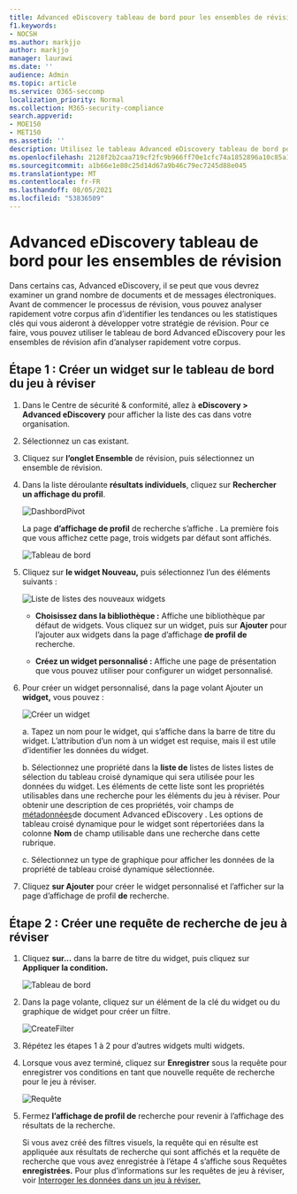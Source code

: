 ```yaml
---
title: Advanced eDiscovery tableau de bord pour les ensembles de révision
f1.keywords:
- NOCSH
ms.author: markjjo
author: markjjo
manager: laurawi
ms.date: ''
audience: Admin
ms.topic: article
ms.service: O365-seccomp
localization_priority: Normal
ms.collection: M365-security-compliance
search.appverid:
- MOE150
- MET150
ms.assetid: ''
description: Utilisez le tableau Advanced eDiscovery tableau de bord pour les ensembles de révision afin d’analyser rapidement votre corpus afin d’identifier les tendances ou les statistiques clés qui vous aideront à développer votre stratégie de révision.
ms.openlocfilehash: 2128f2b2caa719cf2fc9b966ff70e1cfc74a1852896a10c85a17c407ffdddfea
ms.sourcegitcommit: a1b66e1e80c25d14d67a9b46c79ec7245d88e045
ms.translationtype: MT
ms.contentlocale: fr-FR
ms.lasthandoff: 08/05/2021
ms.locfileid: "53836509"
---
```

# <a name="advanced-ediscovery-dashboard-for-review-sets"></a>Advanced eDiscovery tableau de bord pour les ensembles de révision

Dans certains cas, Advanced eDiscovery, il se peut que vous devrez examiner un grand nombre de documents et de messages électroniques. Avant de commencer le processus de révision, vous pouvez analyser rapidement votre corpus afin d’identifier les tendances ou les statistiques clés qui vous aideront à développer votre stratégie de révision. Pour ce faire, vous pouvez utiliser le tableau de bord Advanced eDiscovery pour les ensembles de révision afin d’analyser rapidement votre corpus.

## <a name="step-1-create-a-widget-on-the-review-set-dashboard"></a>Étape 1 : Créer un widget sur le tableau de bord du jeu à réviser

1. Dans le Centre de sécurité & conformité, allez à **eDiscovery > Advanced eDiscovery** pour afficher la liste des cas dans votre organisation.
  
2. Sélectionnez un cas existant.
  
3. Cliquez sur **l’onglet Ensemble** de révision, puis sélectionnez un ensemble de révision.
  
4. Dans la liste déroulante **résultats individuels**, cliquez sur **Rechercher un affichage du profil**. 

   ![DashbordPivot](../media/dashboardpivot.png)

   La page **d’affichage de profil** de recherche s’affiche . La première fois que vous affichez cette page, trois widgets par défaut sont affichés.

   ![Tableau de bord](../media/dashboardonly.png)
  
5. Cliquez sur **le widget Nouveau,** puis sélectionnez l’un des éléments suivants :

   ![Liste de listes des nouveaux widgets](../media/NewWidgetDropdownBox.png)

   - **Choisissez dans la bibliothèque :** Affiche une bibliothèque par défaut de widgets. Vous cliquez sur un widget, puis sur **Ajouter** pour l’ajouter aux widgets dans la page d’affichage **de profil de** recherche.
  
   - **Créez un widget personnalisé :** Affiche une page de présentation que vous pouvez utiliser pour configurer un widget personnalisé. 

6. Pour créer un widget personnalisé, dans la page volant Ajouter un **widget,** vous pouvez :

   ![Créer un widget](../media/addwidget.png)

    a. Tapez un nom pour le widget, qui s’affiche dans la barre de titre du widget. L’attribution d’un nom à un widget est requise, mais il est utile d’identifier les données du widget.

    b. Sélectionnez une propriété dans la **liste de** listes de listes listes de sélection du tableau croisé dynamique qui sera utilisée pour les données du widget. Les éléments de cette liste sont les propriétés utilisables dans une recherche pour les éléments du jeu à réviser. Pour obtenir une description de ces propriétés, voir champs de [métadonnées](document-metadata-fields-in-Advanced-eDiscovery.md)de document Advanced eDiscovery . Les options de tableau croisé dynamique pour le widget sont répertoriées dans la colonne **Nom** de champ utilisable dans une recherche dans cette rubrique.

    c. Sélectionnez un type de graphique pour afficher les données de la propriété de tableau croisé dynamique sélectionnée.

  6. Cliquez **sur Ajouter** pour créer le widget personnalisé et l’afficher sur la page d’affichage de profil **de** recherche.

## <a name="step-2-create-a-review-set-search-query"></a>Étape 2 : Créer une requête de recherche de jeu à réviser

1. Cliquez **sur...** dans la barre de titre du widget, puis cliquez sur **Appliquer la condition.**

   ![Tableau de bord](../media/searchprofilehome.png)

2. Dans la page volante, cliquez sur un élément de la clé du widget ou du graphique de widget pour créer un filtre.

   ![CreateFilter](../media/applyconditionfilter.png)

3. Répétez les étapes 1 à 2 pour d’autres widgets multi widgets. 

4. Lorsque vous avez terminé, cliquez sur **Enregistrer** sous la requête pour enregistrer vos conditions en tant que nouvelle requête de recherche pour le jeu à réviser.

   ![Requête](../media/savequery.png)

5. Fermez **l’affichage de profil de** recherche pour revenir à l’affichage des résultats de la recherche.

   Si vous avez créé des filtres visuels, la requête qui en résulte est appliquée aux résultats de recherche qui sont affichés et la requête de recherche que vous avez enregistrée à l’étape 4 s’affiche sous Requêtes **enregistrées.** Pour plus d’informations sur les requêtes de jeu à réviser, voir [Interroger les données dans un jeu à réviser.](review-set-search.md)

